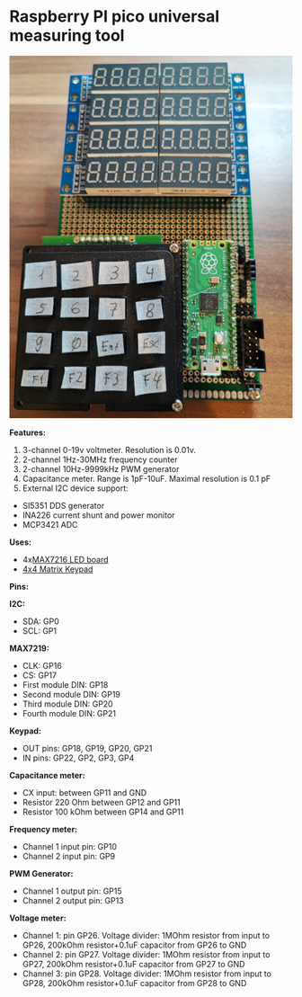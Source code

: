 # Raspberry PI pico universal measuring tool

![](pico_meter_max7219.jpg)

**Features:**
1. 3-channel 0-19v voltmeter. Resolution is 0.01v.
2. 2-channel 1Hz-30MHz frequency counter
3. 2-channel 10Hz-9999kHz PWM generator
4. Capacitance meter. Range is 1pF-10uF. Maximal resolution is 0.1 pF
5. External I2C device support:
  - SI5351 DDS generator
  - INA226 current shunt and power monitor
  - MCP3421 ADC

**Uses:**
- 4x[MAX7216 LED board](https://www.amazon.de/gp/product/B07Z7RLGC2)
- [4x4 Matrix Keypad](https://www.amazon.de/gp/product/B07ZSYP188)

**Pins:**

**I2C:**
- SDA: GP0
- SCL: GP1

**MAX7219:**
- CLK: GP16
- CS: GP17
- First module DIN: GP18
- Second module DIN: GP19
- Third module DIN: GP20
- Fourth module DIN: GP21

**Keypad:**
- OUT pins: GP18, GP19, GP20, GP21
- IN pins: GP22, GP2, GP3, GP4

**Capacitance meter:**
- CX input: between GP11 and GND
- Resistor 220 Ohm between GP12 and GP11
- Resistor 100 kOhm between GP14 and GP11

**Frequency meter:**
- Channel 1 input pin: GP10
- Channel 2 input pin: GP9

**PWM Generator:**
- Channel 1 output pin: GP15
- Channel 2 output pin: GP13

**Voltage meter:**
- Channel 1: pin GP26. Voltage divider: 1MOhm resistor from input to GP26, 200kOhm resistor+0.1uF capacitor from GP26 to GND
- Channel 2: pin GP27. Voltage divider: 1MOhm resistor from input to GP27, 200kOhm resistor+0.1uF capacitor from GP27 to GND
- Channel 3: pin GP28. Voltage divider: 1MOhm resistor from input to GP28, 200kOhm resistor+0.1uF capacitor from GP28 to GND
